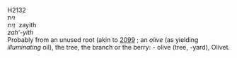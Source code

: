 <body>
  <p>H2132<br>  זית  <br> זַיִת  ‎  zayith  <br><i>zah‘-yith </i><br>Probably from an unused root (akin to <a href="h2099.htm">2099</a> ; an <i>olive</i> (as yielding <i>illuminating</i> oil), the tree, the branch or the berry: - olive (tree, -yard), Olivet.<br></p>
 </body>